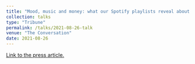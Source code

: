```yaml
---
title: "Mood, music and money: what our Spotify playlists reveal about the emotional nature of financial markets"
collection: talks
type: "Tribune"
permalink: /talks/2021-08-26-talk
venue: "The Conversation"
date: 2021-08-26
---
```

[Link to the press article.](https://theconversation.com/mood-music-and-money-what-our-spotify-playlists-reveal-about-the-emotional-nature-of-financial-markets-166166)

